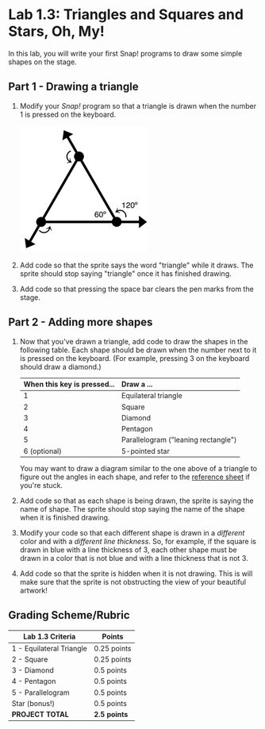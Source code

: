 
# Lab 1.3: Triangles and Squares and Stars, Oh, My!

In this lab, you will write your first Snap! programs to draw some simple shapes on the stage.

## Part 1 - Drawing a triangle

1. Modify your *Snap!* program so that a triangle is drawn when the number 1 is pressed on the keyboard.

    ![Angles of a triangle diagram](equilateral_triangle.png)

2. Add code so that the sprite says the word "triangle" while it draws. The sprite should stop saying "triangle" once it has finished drawing.

3. Add code so that pressing the space bar clears the pen marks from the stage.

## Part 2 - Adding more shapes

1. Now that you've drawn a triangle, add code to draw the shapes in the following table. Each shape should be drawn when the number next to it is pressed on the keyboard. (For example, pressing 3 on the keyboard should draw a diamond.)

    | When this key is pressed... | Draw a ...                          |
    | --------------------------- | ----------------------------------- |
    | 1                           | Equilateral triangle                |
    | 2                           | Square                              |
    | 3                           | Diamond                             |
    | 4                           | Pentagon                            |
    | 5                           | Parallelogram ("leaning rectangle") |
    | 6 (optional)                | 5-pointed star                      |

    You may want to draw a diagram similar to the one above of a triangle to figure out the angles in each shape, and refer to the [reference sheet](lab_13_cheat_sheet.pdf) if you're stuck.

2. Add code so that as each shape is being drawn, the sprite is saying the name of shape.  The sprite should stop saying the name of the shape when it is finished drawing.

3. Modify your code so that each different shape is drawn in a _different_ color and with a _different line thickness_. So, for example, if the square is drawn in blue with a line thickness of 3, each other shape must be drawn in a color that is not blue and with a line thickness that is not 3.

4. Add code so that the sprite is hidden when it is not drawing.  This is will make sure that the sprite is not obstructing the view of your beautiful artwork!

## Grading Scheme/Rubric

| **Lab 1.3 Criteria**                | Points               |
| ----------------------------------- | -------------- |
| 1 - Equilateral Triangle            | 0.25 points    |
| 2 - Square                          | 0.25 points    |
| 3 - Diamond                         | 0.5 points     |
| 4 - Pentagon                        | 0.5 points     |
| 5 - Parallelogram                   | 0.5 points     |
| Star (bonus!)                       | 0.5 points     |
| **PROJECT TOTAL**                   | **2.5 points** |
